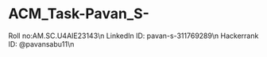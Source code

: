# ACM_Task-Pavan_S-
Roll no:AM.SC.U4AIE23143\n
LinkedIn ID: pavan-s-311769289\n
Hackerrank ID: @pavansabu11\n

